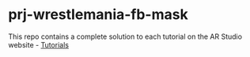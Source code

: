 # prj-wrestlemania-fb-mask

This repo contains a complete solution to each tutorial on the AR Studio website - [Tutorials](https://developers.facebook.com/docs/ar-studio/tutorials)
